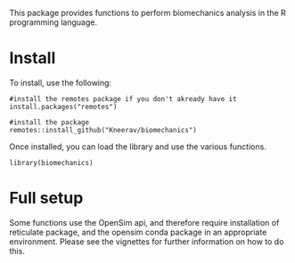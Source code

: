 This package provides functions to perform biomechanics analysis in the R programming language. 

# Install 

To install, use the following:

```{r}
#install the remotes package if you don't akready have it
install.packages("remotes")

#install the package
remotes::install_github("Kneerav/biomechanics")
```

Once installed, you can load the library and use the various functions.

```{r}
library(biomechanics)
```

# Full setup

Some functions use the OpenSim api, and therefore require installation of reticulate package, and the opensim conda package in an appropriate environment. Please see the vignettes for further information on how to do this. 

